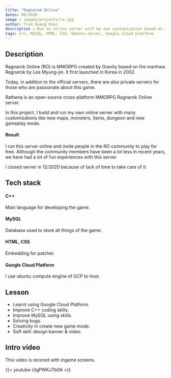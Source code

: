 ```yaml
---
title: "Ragnarok Online"
dates: 08/2020
image : images/projects/ro.jpg 
author: Tran Quang Hien
description : Run an online server with my own customization based on rAthena. 
tags: C++, MySQL, HTML, CSS, Ubuntu-server, Google cloud platform
---
```


## Description
Ragnarok Online (RO) is MMORPG created by Gravity based on the manhwa Ragnarok by Lee Myung-jin. It first launched in Korea in 2002.

Today, in addition to the official servers, there are also private servers for those who are passionate about this game.

Rathena is an open-source cross-platform MMORPG Ragnarok Online server.

In this project, I build and run my own online server with many customizations like new maps, monsters, items, dungeon and new gameplay mode.

#### Result
I run this server online and invite people in the RO community to play for free. Although the community members have been a lot less in recent years, we have had a lot of fun experiences with this server.

I closed server in 12/2020 because of lack of time to take care of it.

## Tech stack
#### C++
Main language for developing the game. 

#### MySQL
Database used to store all things of the game.

#### HTML, CSS
Embedding for patcher.

#### Google Cloud Platform
I use ubuntu compute engine of GCP to host.

## Lesson
* Learnt using Google Cloud Platform.
* Improve C++ coding skills.
* Improve MySQL using skills.
* Solving bugs.
* Creativity in create new game mode.
* Soft skill: design banner & video.

## Intro video
This video is recored with ingame screens.

{{< youtube UlgPWKJ7b0A >}}





